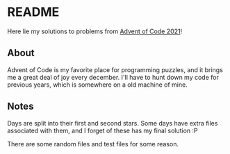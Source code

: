 # README
Here lie my solutions to problems from [Advent of Code 2021](https://adventofcode.com/2021)!

## About
Advent of Code is my favorite place for programming puzzles, and it brings me a great deal of joy every december. I'll have to hunt down my code for previous years, which is somewhere on a old machine of mine. 

## Notes
Days are split into their first and second stars. Some days have extra files associated with them, and I forget of these has my final solution :P

There are some random files and test files for some reason.

